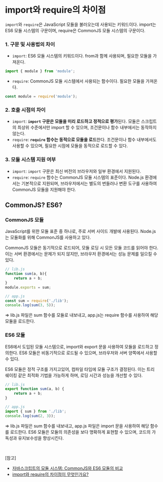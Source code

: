 # import와 require의 차이점

`import`와 `require`은 JavaScript 모듈을 불러오는데 사용되는 키워드이다. import는 ES6 모듈 시스템의 구문이며, require은 CommonJS 모듈 시스템의 구문이다.

### 1. 구문 및 사용법의 차이
- `import`: ES6 모듈 시스템의 키워드이다. from과 함께 사용되며, 필요한 모듈을 가져온다.
```js
import { module } from 'module';
```
- `require`: CommonJS 모듈 시스템에서 사용되는 함수이다. 필요한 모듈을 가져온다.
```js
const module = require('module');
```

### 2. 호출 시점의 차이
- `import`: **`import` 구문은 모듈을 미리 로드하고 정적으로 평가**된다. 모듈은 스크립트의 최상위 수준에서만 import 할 수 있으며, 조건문이나 함수 내부에서는 동작하지 않는다.
- `require`: **`require` 함수는 동적으로 모듈을 로드**한다. 조건문이나 함수 내부에서도 사용할 수 있으며, 필요한 시점에 모듈을 동적으로 로드할 수 있다.

### 3. 모듈 시스템 지원 여부
- `import`: `import` 구문은 최신 버전의 브라우저와 일부 환경에서 지원된다.
- `require`: `require` 함수는 CommonJS 모듈 시스템의 표준이다. Node.js 환경에서는 기본적으로 지원되며, 브라우저에서는 별도의 번들러나 변환 도구를 사용하여 CommonJS 모듈을 지원해야 한다. 


## CommonJS? ES6?
### CommonJS 모듈
JavaScript를 위한 모듈 표준 중 하나로, 주로 서버 사이드 개발에 사용된다. Node.js는 모듈화를 위해 CommonJS를 사용하고 있다.

CommonJS 모듈은 동기적으로 로드되어, 모듈 로딩 시 모든 모듈 코드를 읽어야 한다. 이는 서버 환경에서는 문제가 되지 않지만, 브라우저 환경에서는 성능 문제를 일으킬 수 있다.
```js
// lib.js
function sum(a, b){
    return a + b;
}
module.exports = sum;
```
```js
// app.js
const sum = require('./lib');
console.log(sum(3, 5));
```
=> lib.js 파일은 sum 함수를 모듈로 내보내고, app.js는 require 함수를 사용하여 해당 모듈을 로드한다.

### ES6 모듈
ES6에서 도입된 모듈 시스템으로, import와 export 문을 사용하여 모듈을 로드하고 정의한다. ES6 모듈은 비동기적으로 로드될 수 있으며, 브라우저와 서버 양쪽에서 사용할 수 있다.

ES6 모듈은 정적 구조를 가지고있어, 컴파일 타임에 모듈 구조가 결정된다. 이는 트리 쉐이킹 같은 최적화 기법을 가능하게 하며, 로딩 시간과 성능을 개선할 수 있다.
```js
// lib.js
export function sum(a, b) {
    return a + b;
}
```
```js
// app.js
import { sum } from './lib';
console.log(sum(2, 3));
```
=> lib.js 파일은 sum 함수를 내보내고, app.js 파일은 import 문을 사용하여 해당 함수를 로드한다. ES6 모듈은 모듈의 의존성을 보다 명확하게 표현할 수 있으며, 코드의 가독성과 유지보수성을 향상시킨다.

<br/>

[참고]
- [자바스크립트의 모듈 시스템: CommonJS와 ES6 모듈의 비교](https://f-lab.kr/insight/javascript-module-system-comparison)
- [import와 require의 차이점이 무엇인가요?](https://velog.io/@dev_seongjoo/import%EC%99%80-require%EC%9D%98-%EC%B0%A8%EC%9D%B4%EC%A0%90%EC%9D%B4-%EB%AC%B4%EC%97%87%EC%9D%B8%EA%B0%80%EC%9A%94)